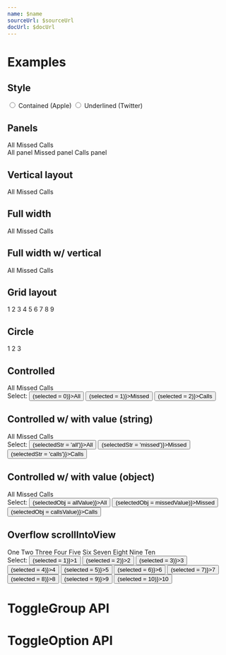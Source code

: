 ```yaml
---
name: $name
sourceUrl: $sourceUrl
docUrl: $docUrl
---
```


<script>
  import toggleGroupApi from '$lib/components/ToggleGroup.svelte?raw&sveld';
  import toggleOptionApi from '$lib/components/ToggleOption.svelte?raw&sveld';
  import ApiDocs from '$lib/components/ApiDocs.svelte';

  import Button from '$lib/components/Button.svelte';
  import Preview from '$lib/components/Preview.svelte';
  import ToggleGroup from '$lib/components/ToggleGroup.svelte';
  import ToggleOption from '$lib/components/ToggleOption.svelte';
  import TogglePanel from '$lib/components/TogglePanel.svelte';

  const allValue = {};
  const missedValue = {};
  const callsValue = {};

  let selected = 1;
  let selectedStr = 'missed';
  let selectedObj = missedValue;

  let optionStyle = 'contained';
</script>

# Examples

## Style

<label>
  <input type="radio" value="contained" bind:group={optionStyle} />
  Contained (Apple)
</label>
<label>
  <input type="radio" value="underlined" bind:group={optionStyle} />
  Underlined (Twitter)
</label>

## Panels

<Preview>
  <ToggleGroup
    contained={optionStyle === 'contained'}
    underlined={optionStyle === 'underlined'}
  >
    <ToggleOption value="all" class="w-32">All</ToggleOption>
    <ToggleOption value="missed" class="w-32">Missed</ToggleOption>
    <ToggleOption value="calls" class="w-32">Calls</ToggleOption>
    <div slot="panes" class="mt-2 p-4 bg-black/5 rounded border">
      <TogglePanel>All panel</TogglePanel>
      <TogglePanel>Missed panel</TogglePanel>
      <TogglePanel>Calls panel</TogglePanel>
    </div>
  </ToggleGroup>
</Preview>

## Vertical layout

<Preview>
  <ToggleGroup
    contained={optionStyle === 'contained'}
    underlined={optionStyle === 'underlined'}
    vertical
  >
    <ToggleOption value="all">All</ToggleOption>
    <ToggleOption value="missed">Missed</ToggleOption>
    <ToggleOption value="calls">Calls</ToggleOption>
  </ToggleGroup>
</Preview>

## Full width

<Preview>
  <ToggleGroup
    contained={optionStyle === 'contained'}
    underlined={optionStyle === 'underlined'}
    classes={{ options: 'w-full' }}
  >
    <ToggleOption value="all">All</ToggleOption>
    <ToggleOption value="missed">Missed</ToggleOption>
    <ToggleOption value="calls">Calls</ToggleOption>
  </ToggleGroup>
</Preview>

## Full width w/ vertical

<Preview>
  <ToggleGroup
    contained={optionStyle === 'contained'}
    underlined={optionStyle === 'underlined'}
    classes={{ options: 'w-full' }}
    vertical
  >
    <ToggleOption value="all">All</ToggleOption>
    <ToggleOption value="missed">Missed</ToggleOption>
    <ToggleOption value="calls">Calls</ToggleOption>
  </ToggleGroup>
</Preview>

## Grid layout

<Preview>
  <ToggleGroup
    contained={optionStyle === 'contained'}
    underlined={optionStyle === 'underlined'}
    classes={{ options: '!grid grid-rows-3 grid-cols-3' }}
  >
    <ToggleOption value={1}>1</ToggleOption>
    <ToggleOption value={2}>2</ToggleOption>
    <ToggleOption value={3}>3</ToggleOption>
    <ToggleOption value={4}>4</ToggleOption>
    <ToggleOption value={5}>5</ToggleOption>
    <ToggleOption value={6}>6</ToggleOption>
    <ToggleOption value={7}>7</ToggleOption>
    <ToggleOption value={8}>8</ToggleOption>
    <ToggleOption value={9}>9</ToggleOption>
  </ToggleGroup>
</Preview>

## Circle

<Preview>
  <ToggleGroup
    contained={optionStyle === 'contained'}
    underlined={optionStyle === 'underlined'}
    circle
  >
    <ToggleOption value={1} class="h-10 aspect-square">1</ToggleOption>
    <ToggleOption value={2} class="h-10 aspect-square">2</ToggleOption>
    <ToggleOption value={3} class="h-10 aspect-square">3</ToggleOption>
  </ToggleGroup>
</Preview>

## Controlled

<Preview>
  <ToggleGroup
    contained={optionStyle === 'contained'}
    underlined={optionStyle === 'underlined'}
    value={selected}
  >
    <ToggleOption value="all" class="w-32">All</ToggleOption>
    <ToggleOption value="missed" class="w-32">Missed</ToggleOption>
    <ToggleOption value="calls" class="w-32">Calls</ToggleOption>
  </ToggleGroup>
</Preview>

<div class="mt-4">
  Select:
  <Button on:click={() => (selected = 0)}>All</Button>
  <Button on:click={() => (selected = 1)}>Missed</Button>
  <Button on:click={() => (selected = 2)}>Calls</Button>
</div>

## Controlled w/ with value (string)

<Preview>
  <ToggleGroup
    contained={optionStyle === 'contained'}
    underlined={optionStyle === 'underlined'}
    value={selectedStr}
  >
    <ToggleOption value="all" class="w-32">All</ToggleOption>
    <ToggleOption value="missed" class="w-32">Missed</ToggleOption>
    <ToggleOption value="calls" class="w-32">Calls</ToggleOption>
  </ToggleGroup>
</Preview>

<div class="mt-4">
  Select:
  <Button on:click={() => (selectedStr = 'all')}>All</Button>
  <Button on:click={() => (selectedStr = 'missed')}>Missed</Button>
  <Button on:click={() => (selectedStr = 'calls')}>Calls</Button>
</div>

## Controlled w/ with value (object)

<Preview>
  <ToggleGroup
    contained={optionStyle === 'contained'}
    underlined={optionStyle === 'underlined'}
    value={selectedObj}
  >
    <ToggleOption value={allValue} class="w-32">All</ToggleOption>
    <ToggleOption value={missedValue} class="w-32">Missed</ToggleOption>
    <ToggleOption value={callsValue} class="w-32">Calls</ToggleOption>
  </ToggleGroup>
</Preview>

<div class="mt-4">
  Select:
  <Button on:click={() => (selectedObj = allValue)}>All</Button>
  <Button on:click={() => (selectedObj = missedValue)}>Missed</Button>
  <Button on:click={() => (selectedObj = callsValue)}>Calls</Button>
</div>

## Overflow scrollIntoView

<Preview>
  <ToggleGroup
    contained={optionStyle === 'contained'}
    underlined={optionStyle === 'underlined'}
    value={selected}
    classes={{ options: 'overflow-auto w-full' }}
  >
    <ToggleOption value={1} class="w-32">One</ToggleOption>
    <ToggleOption value={2} class="w-32">Two</ToggleOption>
    <ToggleOption value={3} class="w-32">Three</ToggleOption>
    <ToggleOption value={4} class="w-32">Four</ToggleOption>
    <ToggleOption value={5} class="w-32">Five</ToggleOption>
    <ToggleOption value={6} class="w-32">Six</ToggleOption>
    <ToggleOption value={7} class="w-32">Seven</ToggleOption>
    <ToggleOption value={8} class="w-32">Eight</ToggleOption>
    <ToggleOption value={9} class="w-32">Nine</ToggleOption>
    <ToggleOption value={10} class="w-32">Ten</ToggleOption>
  </ToggleGroup>
</Preview>

<div class="mt-4">
  Select:
  <Button on:click={() => (selected = 1)}>1</Button>
  <Button on:click={() => (selected = 2)}>2</Button>
  <Button on:click={() => (selected = 3)}>3</Button>
  <Button on:click={() => (selected = 4)}>4</Button>
  <Button on:click={() => (selected = 5)}>5</Button>
  <Button on:click={() => (selected = 6)}>6</Button>
  <Button on:click={() => (selected = 7)}>7</Button>
  <Button on:click={() => (selected = 8)}>8</Button>
  <Button on:click={() => (selected = 9)}>9</Button>
  <Button on:click={() => (selected = 10)}>10</Button>
</div>

# ToggleGroup API

<ApiDocs api={toggleGroupApi} />

# ToggleOption API

<ApiDocs api={toggleOptionApi} />
